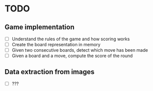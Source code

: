 TODO
===

## Game implementation
- [ ] Understand the rules of the game and how scoring works
- [ ] Create the board representation in memory
- [ ] Given two consecutive boards, detect which move has been made
- [ ] Given a board and a move, compute the score of the round

## Data extraction from images
- [ ] ???